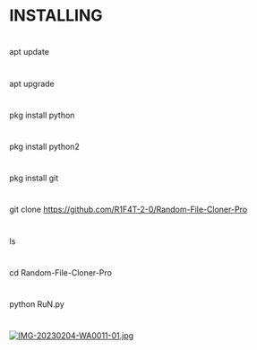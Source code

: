 # INSTALLING
#
apt update 
#
apt upgrade 
#
pkg install python 
#
pkg install python2
#
pkg install git 
#
git clone https://github.com/R1F4T-2-0/Random-File-Cloner-Pro
#
ls 
#
cd Random-File-Cloner-Pro
#
python RuN.py

#

[![IMG-20230204-WA0011-01.jpg](https://i.postimg.cc/BnyJ7z9Z/IMG-20230204-WA0011-01.jpg)](https://postimg.cc/CRGyzmx9)


